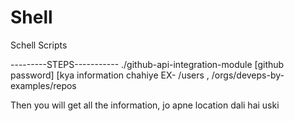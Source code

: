 # Shell
Schell Scripts

---------STEPS-----------
./github-api-integration-module [github password] [kya information chahiye EX- /users , /orgs/deveps-by-examples/repos

Then you will get all the information, jo apne location dali hai uski
